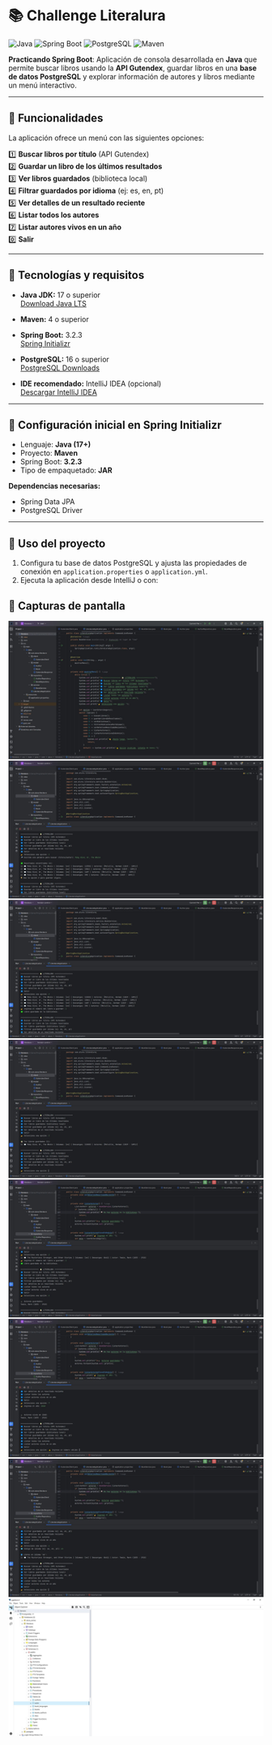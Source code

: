 # 📚 Challenge Literalura

![Java](https://img.shields.io/badge/Java-17+-blue?logo=java) ![Spring Boot](https://img.shields.io/badge/Spring%20Boot-3.2.3-brightgreen) ![PostgreSQL](https://img.shields.io/badge/PostgreSQL-16+-blue) ![Maven](https://img.shields.io/badge/Maven-4+-red)

**Practicando Spring Boot**: Aplicación de consola desarrollada en **Java** que permite buscar libros usando la **API Gutendex**, guardar libros en una **base de datos PostgreSQL** y explorar información de autores y libros mediante un menú interactivo.

---

## 🔹 Funcionalidades

La aplicación ofrece un menú con las siguientes opciones:

1️⃣ **Buscar libros por título** (API Gutendex)  
2️⃣ **Guardar un libro de los últimos resultados**  
3️⃣ **Ver libros guardados** (biblioteca local)  
4️⃣ **Filtrar guardados por idioma** (ej: es, en, pt)  
5️⃣ **Ver detalles de un resultado reciente**  
6️⃣ **Listar todos los autores**  
7️⃣ **Listar autores vivos en un año**  
0️⃣ **Salir**

---

## 🔹 Tecnologías y requisitos

- **Java JDK:** 17 o superior  
  [Download Java LTS](https://www.oracle.com/java/technologies/javase/jdk17-archive-downloads.html)  

- **Maven:** 4 o superior  

- **Spring Boot:** 3.2.3  
  [Spring Initializr](https://start.spring.io/)  

- **PostgreSQL:** 16 o superior  
  [PostgreSQL Downloads](https://www.postgresql.org/download/)  

- **IDE recomendado:** IntelliJ IDEA (opcional)  
  [Descargar IntelliJ IDEA](https://www.jetbrains.com/idea/download/)

---

## 🔹 Configuración inicial en Spring Initializr

- Lenguaje: **Java (17+)**  
- Proyecto: **Maven**  
- Spring Boot: **3.2.3**  
- Tipo de empaquetado: **JAR**  

**Dependencias necesarias:**

- Spring Data JPA  
- PostgreSQL Driver  

---

## 🔹 Uso del proyecto

1. Configura tu base de datos PostgreSQL y ajusta las propiedades de conexión en `application.properties` o `application.yml`.  
2. Ejecuta la aplicación desde IntelliJ o con:
## 🔹 Capturas de pantalla
![Pantalla de inicio](screenshots/0.JPG)
![Buscar libro](screenshots/1.JPG)
![Libro guardado](screenshots/2.JPG)
![Libros guardados](screenshots/3.JPG)
![Autores Guardados](screenshots/4.JPG)
![Autores vivos en un año](screenshots/5.JPG)
![Buscar por idioma](screenshots/6.JPG)
![Base de datos](screenshots/7.JPG)





